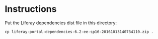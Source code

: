 # Instructions

Put the Liferay dependencies dist file in this directory:

```
cp liferay-portal-dependencies-6.2-ee-sp16-20161013140734110.zip .
```